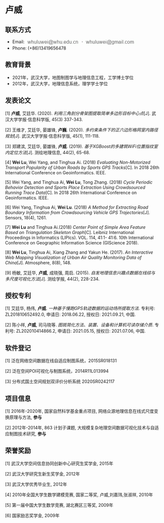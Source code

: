 # 卢威

## 联系方式
* Email: <img src="../static/whu.gif" style="display: inline-block;vertical-align: middle;" alt="卢威（Wei Lu)"/> &sdot;  <img src="../static/gmail.gif" style="display: inline-block;vertical-align: middle;" alt="卢威（Wei Lu)"/>
* Phone: (+86)13419656478

## 教育背景
* 2021年，武汉大学，地图制图学与地理信息工程，工学博士学位
* 2012年，武汉大学，地理信息系统，理学学士学位

## 发表论文
[1] **卢威**, 艾廷华. (2020). *利用三角剖分骨架图提取简单多边形目标中心点*[J]. 武汉大学学报·信息科学版, 45(3) 337-343. <br/>

[2] 王维才, 艾廷华, 晏雄锋, **卢巍**. (2020). *多约束条件下的正六边形格网室内路径规划*[J]. 武汉大学学报·信息科学版, 45(1), 111-118.<br/>

[3] 郑建滨, 艾廷华, 晏雄锋, **卢威**. (2019). *基于XGBoost的多建筑WiFi位置指纹室内定位方法*[J]. 测绘地理信息, 44(2), 65-68.<br/>

[4] **Wei Lu**, Wei Yang, and Tinghua Ai. (2018) *Evaluating Non-Motorized Transport Popularity of Urban Roads by Sports GPS Tracks*[C]. In 2018 26th International Conference on Geoinformatics. IEEE. <br/>

[5] Wei Yang, and Tinghua Ai, **Wei Lu**, Tong Zhang. (2018) *Cycle Periodic Behavior Detection and Sports Place Extraction Using Crowdsourced Running Trace Data*[C]. In 2018 26th International Conference on Geoinformatics. IEEE. <br/>

[6] Wei Yang, Tinghua Ai, **Wei Lu**. (2018) *A Method for Extracting Road Boundary Information from Crowdsourcing Vehicle GPS Trajectories*[J]. Sensors, 18(4), 1261.<br/>

[7] **Wei Lu** and Tinghua Ai.(2018) *Center Point of Simple Area Feature Based on Triangulation Skeleton Graph*[C]. Leibniz International Proceedings in Informatics (LIPIcs). VOL. 114, 41:1- 41:6. 10th International Conference on Geographic Information Science (GIScience 2018). <br/>

[8] **Wei Lu**, Tinghua Ai, Xiang Zhang and Yakun He. (2017). *An Interactive Web Mapping Visualization of Urban Air Quality Monitoring Data of China*[J]. Atmosphere, 8(8), 148. <br/>

[9] 杨敏, 艾廷华, **卢威**, 成晓强, 周启. (2015). *自发地理信息兴趣点数据在线综与多尺度可视化方法*[J]. 测绘学报, 44(2), 228-234. <br/>

## 授权专利
[1] 艾廷华, 杨伟, **卢威**. *一种基于慢跑GPS轨迹数据的运动场所提取方法*. 专利号: ZL201810652492.0, 申请日: 2018.06.22, 授权日: 2021.09.21, 中国.<br/>

[2] 陈小祥, **卢威**, 司马晓等. *图斑简化方法、装置、设备和计算机可读存储介质*. 专利号: ZL202010414866.2, 申请日: 2021.05.15, 授权日: 2021.07.06, 中国.

## 软件登记
[1] 泛在网络空间数据在线自适应制图系统，2015SR018131<br/>

[2] 泛在空间POI可视化与制图系统，2014R11L013994<br/>

[3] 分布式国土空间规划双评价分析系统 2020SR0242117

## 项目信息
[1] 2016年-2020年, 国家自然科学基金重点项目, 网络众源地理信息在线式尺度变换原理与方法, **参与** <br/>

[2] 2012年-2014年, 863 计划子课题, 大规模复杂地理空间数据可视化技术与自适应制图技术研究, **参与**

## 荣誉奖励
[1] 武汉大学空间信息协同创新中心研究生奖学金, 2015年 <br/>

[2] 武汉大学研究生新生奖学金, 2012年 <br/>

[3] 武汉大学优秀毕业生, 2012年 <br/>

[4] 2010年全国大学生数学建模竞赛, 国家二等奖, 卢威,刘嘉玮,张淑祥, 2010年 <br/>

[5] 第一届中国大学生数学竞赛, 湖北赛区三等奖, 2009年 <br/>

[6] 国家励志奖学金, 2009年 <br/>
